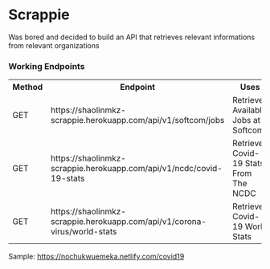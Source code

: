 # Scrappie
Was bored and decided to build an API that retrieves relevant informations from relevant organizations

### Working Endpoints

<table>
  <tr>
    <th>Method</th>
    <th>Endpoint</th>
    <th>Uses</th>
    <th>Params</th>
    <th>Query</th>
  </tr>

  <tr>
    <td>GET</td>
    <td>https://shaolinmkz-scrappie.herokuapp.com/api/v1/softcom/jobs</td>
    <td>Retrieves Available Jobs at Softcom</td>
    <td>N/A</td>
    <td>?fast="true"</td>
  </tr>

  <tr>
    <td>GET</td>
    <td>https://shaolinmkz-scrappie.herokuapp.com/api/v1/ncdc/covid-19-stats</td>
    <td>Retrieves Covid-19 Stats From The NCDC</td>
    <td>N/A</td>
    <td>?fast="true"</td>
  </tr>

  <tr>
    <td>GET</td>
    <td>https://shaolinmkz-scrappie.herokuapp.com/api/v1/corona-virus/world-stats</td>
    <td>Retrieves Covid-19 World Stats</td>
    <td>N/A</td>
    <td>?fast="true"</td>
  </tr>
<table>


Sample: https://nochukwuemeka.netlify.com/covid19
